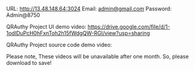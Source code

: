 URL: http://13.48.148.64:3024
Email:      admin@gmail.com
Password:   Admin@8750

QRAuthy Project UI demo video: https://drive.google.com/file/d/1-1odIDuPcH0hFxnToh2h15fWdgQW-RGI/view?usp=sharing

QRAuthy Project source code demo video: 

Please note, These videos will be unavailable after one month. So, please download to save!